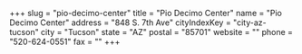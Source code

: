 +++
slug = "pio-decimo-center"
title = "Pio Decimo Center"
name = "Pio Decimo Center"
address = "848 S. 7th Ave"
cityIndexKey = "city-az-tucson"
city = "Tucson"
state = "AZ"
postal = "85701"
website = ""
phone = "520-624-0551"
fax = ""
+++
